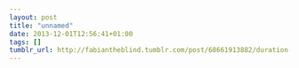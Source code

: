 ```yaml
---
layout: post
title: "unnamed"
date: 2013-12-01T12:56:41+01:00
tags: []
tumblr_url: http://fabiantheblind.tumblr.com/post/68661913882/duration-app-from-fabiantheblind-on-vimeo-see-my
---
```


